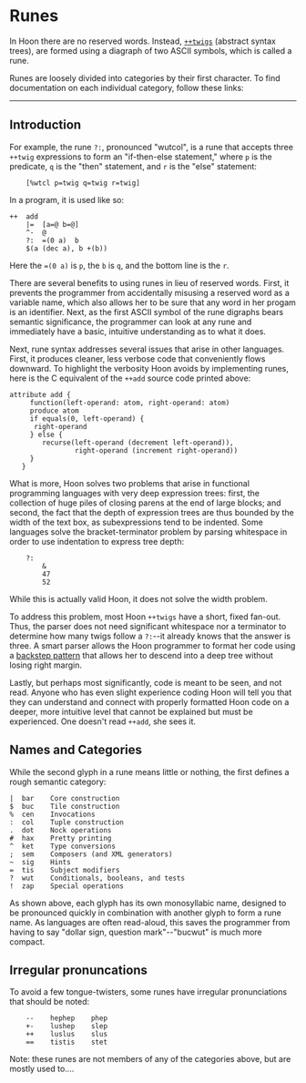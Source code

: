 <div class="short">

Runes
=====

In Hoon there are no reserved words. Instead, [`++twigs`]() (abstract
syntax trees), are formed using a diagraph of two ASCII symbols, which
is called a rune. 

Runes are loosely divided into categories by their first character. To 
find documentation on each individual category, follow these links:

<list></list>

<search/>

</div>

------------------------------------------------------------------------

Introduction
------------

For example, the rune `?:`, pronounced "wutcol", is a rune that accepts
three `++twig` expressions to form an "if-then-else statement," where
`p` is the predicate, `q` is the "then" statement, and `r` is the "else"
statement:

        [%wtcl p=twig q=twig r=twig] 

In a program, it is used like so:

    ++  add
        |=  [a=@ b=@]
        ^-  @
        ?:  =(0 a)  b
        $(a (dec a), b +(b))          

Here the `=(0 a)` is `p`, the `b` is `q`, and the bottom line is the
`r`.

There are several benefits to using runes in lieu of reserved words.
First, it prevents the programmer from accidentally misusing a reserved
word as a variable name, which also allows her to be sure that any word
in her progam is an identifier. Next, as the first ASCII symbol of the
rune digraphs bears semantic significance, the programmer can look at
any rune and immediately have a basic, intuitive understanding as to
what it does.

Next, rune syntax addresses several issues that arise in other
languages. First, it produces cleaner, less verbose code that
conveniently flows downward. To highlight the verbosity Hoon avoids by
implementing runes, here is the C equivalent of the `++add` source code
printed above:

    attribute add {
         function(left-operand: atom, right-operand: atom)
         produce atom
         if equals(0, left-operand) {
          right-operand
         } else {
            recurse(left-operand (decrement left-operand)), 
                    right-operand (increment right-operand))
         }
       } 

What is more, Hoon solves two problems that arise in functional
programming languages with very deep expression trees: first, the
collection of huge piles of closing parens at the end of large blocks;
and second, the fact that the depth of expression trees are thus bounded
by the width of the text box, as subexpressions tend to be indented.
Some languages solve the bracket-terminator problem by parsing
whitespace in order to use indentation to express tree depth:

        ?:
            &
            47
            52

While this is actually valid Hoon, it does not solve the width problem.

To address this problem, most Hoon `++twigs` have a short, fixed
fan-out. Thus, the parser does not need significant whitespace nor a
terminator to determine how many twigs follow a `?:`--it already knows
that the answer is three. A smart parser allows the Hoon programmer to
format her code using a [backstep pattern]() that allows her to descend
into a deep tree without losing right margin.

Lastly, but perhaps most significantly, code is meant to be seen, and
not read. Anyone who has even slight experience coding Hoon will tell
you that they can understand and connect with properly formatted Hoon
code on a deeper, more intuitive level that cannot be explained but must
be experienced. One doesn't read `++add`, she sees it.

Names and Categories
--------------------

While the second glyph in a rune means little or nothing, the first
defines a rough semantic category:

    |  bar    Core construction
    $  buc    Tile construction
    %  cen    Invocations
    :  col    Tuple construction
    .  dot    Nock operations
    #  hax    Pretty printing
    ^  ket    Type conversions
    ;  sem    Composers (and XML generators)
    ~  sig    Hints
    =  tis    Subject modifiers
    ?  wut    Conditionals, booleans, and tests
    !  zap    Special operations

As shown above, each glyph has its own monosyllabic name, designed to be
pronounced quickly in combination with another glyph to form a rune
name. As languages are often read-aloud, this saves the programmer from
having to say "dollar sign, question mark"--"bucwut" is much more
compact.

Irregular pronuncations
-----------------------

To avoid a few tongue-twisters, some runes have irregular pronunciations
that should be noted:

        --    hephep    phep    
        +-    lushep    slep
        ++    luslus    slus
        ==    tistis    stet

Note: these runes are not members of any of the categories above, but
are mostly used to....
